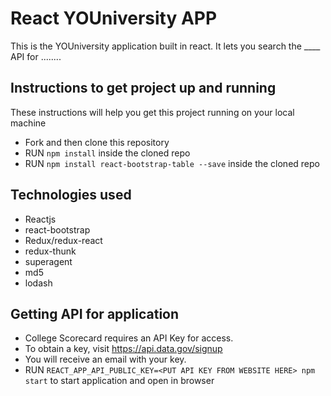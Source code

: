 # React YOUniversity APP
This is the YOUniversity application built in react. It lets you search the ____ API for ........

## Instructions to get project up and running
These instructions will help you get this project running on your local machine

- Fork and then clone this repository
- RUN `npm install` inside the cloned repo
- RUN `npm install react-bootstrap-table --save` inside the cloned repo

## Technologies used

- Reactjs
- react-bootstrap
- Redux/redux-react
- redux-thunk
- superagent
- md5
- lodash

## Getting API for application
- College Scorecard requires an API Key for access. 
- To obtain a key, visit https://api.data.gov/signup
- You will receive an email with your key. 
- RUN `REACT_APP_API_PUBLIC_KEY=<PUT API KEY FROM WEBSITE HERE> npm start` to start application and open in browser
